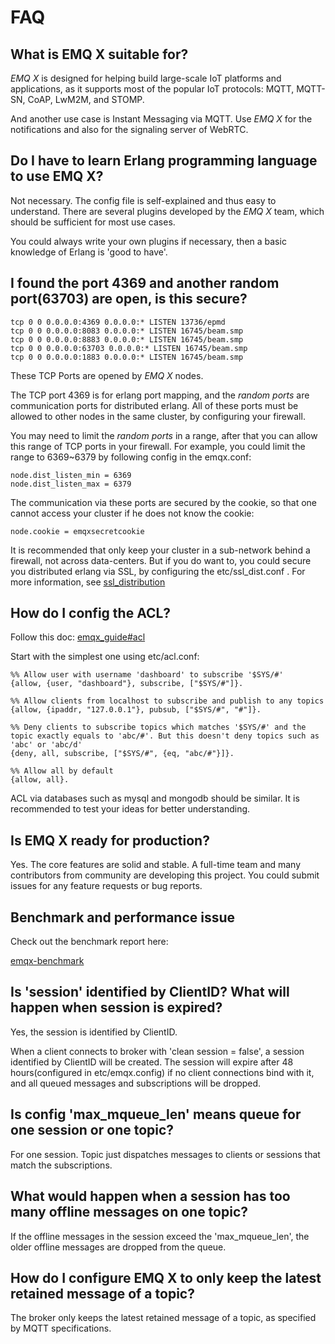 # FAQ 

## What is EMQ X suitable for? 

*EMQ X* is designed for helping build large-scale IoT platforms and applications, as it supports most of the popular IoT protocols: MQTT, MQTT-SN, CoAP, LwM2M, and STOMP. 

And another use case is Instant Messaging via MQTT. Use *EMQ X* for the notifications and also for the signaling server of WebRTC. 

## Do I have to learn Erlang programming language to use EMQ X? 

Not necessary. The config file is self-explained and thus easy to understand. There are several plugins developed by the *EMQ X* team, which should be sufficient for most use cases. 

You could always write your own plugins if necessary, then a basic knowledge of Erlang is 'good to have'. 

## I found the port 4369 and another random port(63703) are open, is this secure? 
    
    
    tcp 0 0 0.0.0.0:4369 0.0.0.0:* LISTEN 13736/epmd
    tcp 0 0 0.0.0.0:8083 0.0.0.0:* LISTEN 16745/beam.smp
    tcp 0 0 0.0.0.0:8883 0.0.0.0:* LISTEN 16745/beam.smp
    tcp 0 0 0.0.0.0:63703 0.0.0.0:* LISTEN 16745/beam.smp
    tcp 0 0 0.0.0.0:1883 0.0.0.0:* LISTEN 16745/beam.smp

These TCP Ports are opened by *EMQ X* nodes. 

The TCP port 4369 is for erlang port mapping, and the *random ports* are communication ports for distributed erlang. All of these ports must be allowed to other nodes in the same cluster, by configuring your firewall. 

You may need to limit the *random ports* in a range, after that you can allow this range of TCP ports in your firewall. For example, you could limit the range to 6369~6379 by following config in the emqx.conf: 
    
    
    node.dist_listen_min = 6369
    node.dist_listen_max = 6379

The communication via these ports are secured by the cookie, so that one cannot access your cluster if he does not know the cookie: 
    
    
    node.cookie = emqxsecretcookie

It is recommended that only keep your cluster in a sub-network behind a firewall, not across data-centers. But if you do want to, you could secure you distributed erlang via SSL, by configuring the  etc/ssl_dist.conf  . For more information, see [ ssl_distribution ](http://erlang.org/doc/apps/ssl/ssl_distribution.html)

## How do I config the ACL? 

Follow this doc: [ emqx_guide#acl ](https://developer.emqx.io/docs/broker/v3/en/guide.html#acl)

Start with the simplest one using etc/acl.conf: 
    
    
    %% Allow user with username 'dashboard' to subscribe '$SYS/#'
    {allow, {user, "dashboard"}, subscribe, ["$SYS/#"]}.
    
    %% Allow clients from localhost to subscribe and publish to any topics
    {allow, {ipaddr, "127.0.0.1"}, pubsub, ["$SYS/#", "#"]}.
    
    %% Deny clients to subscribe topics which matches '$SYS/#' and the topic exactly equals to 'abc/#'. But this doesn't deny topics such as 'abc' or 'abc/d'
    {deny, all, subscribe, ["$SYS/#", {eq, "abc/#"}]}.
    
    %% Allow all by default
    {allow, all}.

ACL via databases such as mysql and mongodb should be similar. It is recommended to test your ideas for better understanding. 

## Is EMQ X ready for production? 

Yes. The core features are solid and stable. A full-time team and many contributors from community are developing this project. You could submit issues for any feature requests or bug reports. 

## Benchmark and performance issue 

Check out the benchmark report here: 

[ emqx-benchmark ](https://emq-xmeter-benchmark-en.readthedocs.io/en/latest/)

## Is 'session' identified by ClientID? What will happen when session is expired? 

Yes, the session is identified by ClientID. 

When a client connects to broker with 'clean session = false', a session identified by ClientID will be created. The session will expire after 48 hours(configured in etc/emqx.config) if no client connections bind with it, and all queued messages and subscriptions will be dropped. 

## Is config 'max_mqueue_len' means queue for one session or one topic? 

For one session. Topic just dispatches messages to clients or sessions that match the subscriptions. 

## What would happen when a session has too many offline messages on one topic? 

If the offline messages in the session exceed the 'max_mqueue_len', the older offline messages are dropped from the queue. 

## How do I configure EMQ X to only keep the latest retained message of a topic? 

The broker only keeps the latest retained message of a topic, as specified by MQTT specifications. 
